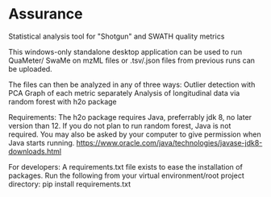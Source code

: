 # Assurance
Statistical analysis tool for "Shotgun" and SWATH quality metrics

This windows-only standalone desktop application can be used to run QuaMeter/ SwaMe on mzML files or .tsv/.json files from previous runs can be uploaded. 

The files can then be analyzed in any of three ways:
Outlier detection with PCA
Graph of each metric separately
Analysis of longitudinal data via random forest with h2o package

Requirements: 
The h2o package requires Java, preferrably jdk 8, no later version than 12. 
If you do not plan to run random forest, Java is not required. You may also be asked by your computer to give permission when Java starts running.
https://www.oracle.com/java/technologies/javase-jdk8-downloads.html 

For developers:
A requirements.txt file exists to ease the installation of packages. 
Run the following from your virtual environment/root project directory:
pip install requirements.txt


